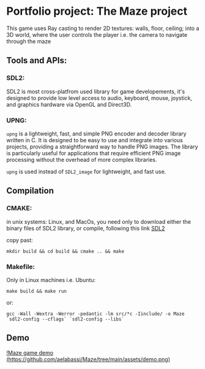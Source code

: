 # Portfolio project: The Maze project

This game uses Ray casting to render 2D textures: walls, floor, ceiling; into a 3D world, where the user controls the player i.e. the camera to navigate through the maze

## Tools and APIs:

### SDL2:

SDL2 is most cross-platfrom used library for game developements, it's designed to provide low level access to audio, keyboard, mouse, joystick, and graphics hardware via OpenGL and Direct3D.

### UPNG:

`upng` is a lightweight, fast, and simple PNG encoder and decoder library written in C. It is designed to be easy to use and integrate into various projects, providing a straightforward way to handle PNG images. The library is particularly useful for applications that require efficient PNG image processing without the overhead of more complex libraries.

`upng` is used instead of `SDL2_image` for lightweight, and fast use.

## Compilation

### CMAKE:

in unix systems: Linux, and MacOs, you need only to download either the binary files of SDL2 library, or compile, following this link <a href="https://wiki.libsdl.org/SDL2/SourceCode">SDL2</a>

copy past:

```
mkdir build && cd build && cmake .. && make
```

### Makefile:

Only in Linux machines i.e. Ubuntu:

```
make build && make run
```

or:

```
gcc -Wall -Wextra -Werror -pedantic -lm src/*c -Iinclude/ -o Maze `sdl2-config --cflags` `sdl2-config --libs`
```


## Demo
[!Maze game demo (https://github.com/aelabassi/Maze/tree/main/assets/demo.png)]("https://www.youtube.com/watch?v=V8RVFhUO8Yc&ab_channel=ElAbassiAbderrazaq")
